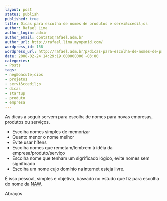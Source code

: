 ```yaml
---
layout: post
status: publish
published: true
title: Dicas para escolha de nomes de produtos e servi&ccedil;os
author: Rafael Lima
author_login: admin
author_email: contato@rafael.adm.br
author_url: http://rafael.lima.myopenid.com/
wordpress_id: 158
wordpress_url: http://rafael.adm.br/p/dicas-para-escolha-de-nomes-de-produtos-e-servicos/
date: 2008-02-24 14:29:19.000000000 -03:00
categories:
- Posts
tags:
- neg&oacute;cios
- projetos
- servi&ccedil;o
- dicas
- startup
- produto
- empresa
---
```

As dicas a seguir servem para escolha de nomes para novas empresas, produtos ou servi&ccedil;os.
<ul>
	<li>Escolha nomes simples de memorizar</li>
	<li>Quanto menor o nome melhor</li>
	<li>Evite usar h&iacute;fens</li>
	<li>Escolha nomes que remetam/lembrem &agrave; id&eacute;ia da empresa/produto/servi&ccedil;o</li>
	<li>Escolha nome que tenham um significado l&oacute;gico, evite nomes sem significado</li>
	<li>Escolha um nome cujo dom&iacute;nio na internet esteja livre.</li>
</ul>
&Eacute; isso pessoal, simples e objetivo, baseado no estudo que fiz para escolha do nome da <a href="http://rafael.adm.br/tag/naw">NAW</a>.

Abra&ccedil;os
